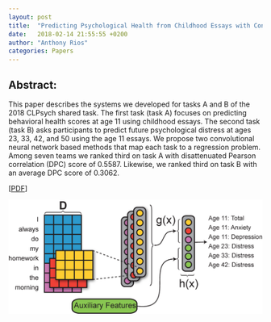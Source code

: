 ```yaml
---
layout: post
title:  "Predicting Psychological Health from Childhood Essays with Convolutional Neural Networks for the CLPsych 2018 Shared Task (Team UKNLP)"
date:   2018-02-14 21:55:55 +0200
author: "Anthony Rios"
categories: Papers
---
```


## Abstract:
This paper describes the systems we developed for tasks A and B of the 2018 CLPsych shared task. The first task (task A) focuses on predicting behavioral health scores at age 11 using childhood essays. The second task (task B) asks participants to predict future psychological distress at ages 23, 33, 42, and 50 using the age 11 essays. We propose two convolutional neural network based methods that map each task to a regression problem. Among seven teams we ranked third on task A with disattenuated Pearson correlation (DPC) score of 0.5587. Likewise, we ranked third on task B with an average DPC score of 0.3062.

[<a href="http://aclweb.org/anthology/W18-0611 ">PDF</a>]

<div style="text-align:center"><img src="/images/clpsych-2018-method.png" /></div>

